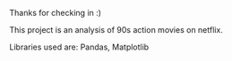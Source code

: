 Thanks for checking in :)

This project is an analysis of 90s action movies on netflix.

Libraries used are: 
 Pandas, Matplotlib
